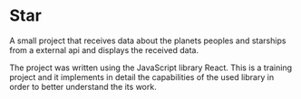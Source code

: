 # Star

A small project that receives data about the planets peoples and starships from a external api and displays the received data.

The project was written using the JavaScript library React. This is a training project and it implements in detail the capabilities of the used library in order to better understand the its work.
